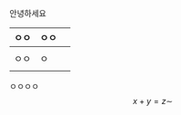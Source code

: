 안녕하세요

| ㅇㅇ | ㅇㅇ |      |
| ---- | ---- | ---- |
|      |      |      |
| ㅇㅇ | ㅇ   |      |
|      |      |      |

ㅇㅇㅇㅇ
$$
x+y = z \sim
$$
